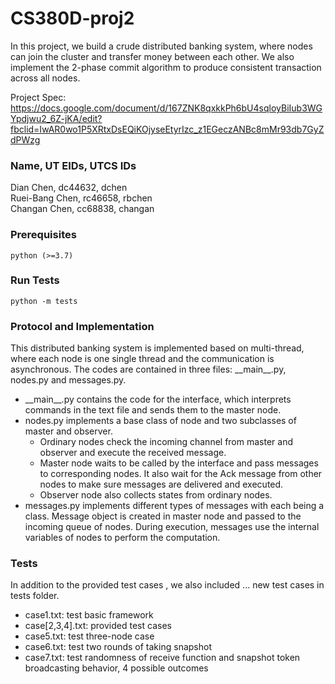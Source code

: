 # CS380D-proj2
In this project, we build a crude distributed banking system, 
where nodes can join the cluster and transfer money between each other.
We also implement the 2-phase commit algorithm to produce consistent transaction across all nodes.


Project Spec: https://docs.google.com/document/d/167ZNK8qxkkPh6bU4sqloyBiIub3WGYpdjwu2_6Z-jKA/edit?fbclid=IwAR0wo1P5XRtxDsEQiKOjyseEtyrIzc_z1EGeczANBc8mMr93db7GyZdPWzg

### Name, UT EIDs, UTCS IDs
Dian Chen, dc44632, dchen  
Ruei-Bang Chen, rc46658, rbchen  
Changan Chen, cc68838, changan


### Prerequisites
```
python (>=3.7)
```

### Run Tests
`python -m tests`

### Protocol and Implementation
This distributed banking system is implemented based on multi-thread, where each node is one 
single thread and the communication is asynchronous. 
The codes are contained in three files: \_\_main\_\_.py, nodes.py and messages.py.

* \_\_main\_\_.py contains the code for the interface, which interprets commands 
in the text file and sends them to the master node.
* nodes.py implements a base class of node and two subclasses of master and observer.
  * Ordinary nodes check the incoming channel from master and observer and execute the received message.
  * Master node waits to be called by the interface and pass messages to corresponding nodes.
It also wait for the Ack message from other nodes to make sure messages are delivered and executed.
  * Observer node also collects states from ordinary nodes.
* messages.py implements different types of messages with each being a class. Message object is created in master node and passed to the incoming queue
of nodes. During execution, messages use the internal variables of nodes to perform the computation.


### Tests
In addition to the provided test cases , we also included ... new test cases in tests folder.
* case1.txt: test basic framework
* case[2,3,4].txt: provided test cases
* case5.txt: test three-node case
* case6.txt: test two rounds of taking snapshot
* case7.txt: test randomness of receive function and snapshot token broadcasting behavior, 4 possible outcomes
